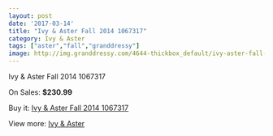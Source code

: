 ```yaml
---
layout: post
date: '2017-03-14'
title: "Ivy & Aster Fall 2014 1067317"
category: Ivy & Aster
tags: ["aster","fall","granddressy"]
image: http://img.granddressy.com/4644-thickbox_default/ivy-aster-fall-2014-1067317.jpg
---
```

Ivy & Aster Fall 2014 1067317

On Sales: **$230.99**
<a href="https://www.granddressy.com/en/ivy-aster/3986-ivy-aster-fall-2014-1067317.html"><amp-img layout="responsive" width="600" height="600" src="//img.granddressy.com/4644-thickbox_default/ivy-aster-fall-2014-1067317.jpg" alt="Ivy & Aster Fall 2014 1067317 0" /></a>

Buy it: [Ivy & Aster Fall 2014 1067317](https://www.granddressy.com/en/ivy-aster/3986-ivy-aster-fall-2014-1067317.html "Ivy & Aster Fall 2014 1067317")

View more: [Ivy & Aster](https://www.granddressy.com/en/206-ivy-aster "Ivy & Aster")